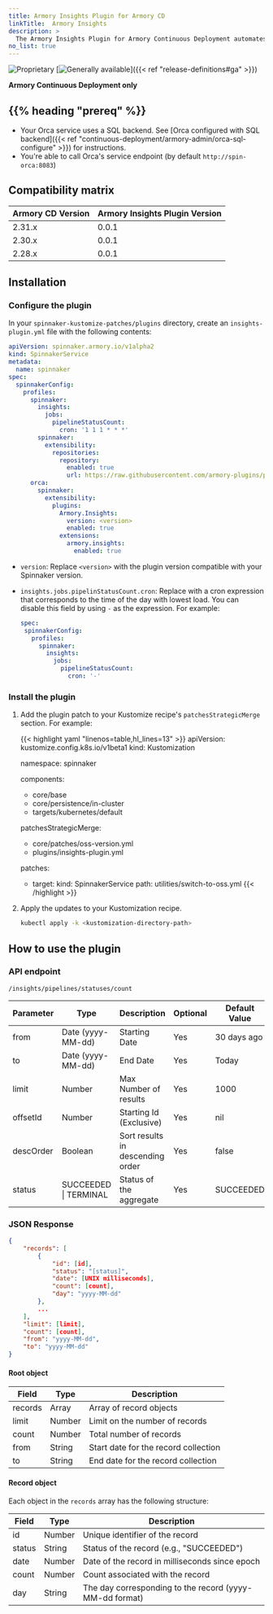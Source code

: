 ```yaml
---
title: Armory Insights Plugin for Armory CD
linkTitle:  Armory Insights
description: >
  The Armory Insights Plugin for Armory Continuous Deployment automates the aggregation of successful pipeline count by day and makes the information available to query and visualize through an API.  
no_list: true
---
```


![Proprietary](/images/proprietary.svg) [![Generally available](/images/ga.svg)]({{< ref "release-definitions#ga" >}})

**Armory Continuous Deployment only**

## {{% heading "prereq" %}}

* Your Orca service uses a SQL backend. See [Orca configured with SQL backend]({{< ref "continuous-deployment/armory-admin/orca-sql-configure" >}}) for instructions.
* You're able to call Orca's service endpoint (by default `http://spin-orca:8083`)

## Compatibility matrix

| Armory CD Version | Armory Insights Plugin Version |
|-------------------|-----------------------------|
| 2.31.x            | 0.0.1 | 
| 2.30.x            | 0.0.1 | 
| 2.28.x            | 0.0.1   |

## Installation

### Configure the plugin

In your `spinnaker-kustomize-patches/plugins` directory, create an `insights-plugin.yml` file with the following contents:

```yaml
apiVersion: spinnaker.armory.io/v1alpha2
kind: SpinnakerService
metadata:
  name: spinnaker
spec:
  spinnakerConfig:
    profiles:
      spinnaker:
        insights:
          jobs:
            pipelineStatusCount:
              cron: '1 1 1 * * *'              
        spinnaker:
          extensibility:
            repositories:
              repository:
                enabled: true
                url: https://raw.githubusercontent.com/armory-plugins/pluginRepository/master/repositories.json
      orca:
        spinnaker:
          extensibility:
            plugins:
              Armory.Insights:
                version: <version>
                enabled: true
              extensions:
                armory.insights:
                  enabled: true
```

- `version`: Replace `<version>` with the plugin version compatible with your Spinnaker version.
- `insights.jobs.pipelinStatusCount.cron`: Replace with a cron expression that corresponds to the time of the day with lowest load. You can disable this field by using `-` as the expression. For example:
   
   ```yaml
   spec:
    spinnakerConfig:
      profiles:
        spinnaker:
          insights:
            jobs:
              pipelineStatusCount:
                cron: '-' 
   ```

### Install the plugin

1. Add the plugin patch to your Kustomize recipe's `patchesStrategicMerge` section. For example:

   {{< highlight yaml "linenos=table,hl_lines=13" >}}
   apiVersion: kustomize.config.k8s.io/v1beta1
   kind: Kustomization
   
   namespace: spinnaker
   
   components:
     - core/base
     - core/persistence/in-cluster
     - targets/kubernetes/default
   
   patchesStrategicMerge:
     - core/patches/oss-version.yml
     - plugins/insights-plugin.yml
   
   patches:
     - target:
         kind: SpinnakerService
       path: utilities/switch-to-oss.yml
   {{< /highlight >}}

1. Apply the updates to your Kustomization recipe.

   ```bash
   kubectl apply -k <kustomization-directory-path>
   ```

## How to use the plugin

### API endpoint

`/insights/pipelines/statuses/count`

| Parameter | Type                  | Description                      | Optional | Default Value |
|-----------|-----------------------|----------------------------------|----------|---------------|
| from      | Date (yyyy-MM-dd)     | Starting Date                    | Yes      | 30 days ago   |
| to        | Date (yyyy-MM-dd)     | End Date                         | Yes      | Today         |
| limit     | Number                | Max Number of results            | Yes      | 1000          |
| offsetId  | Number                | Starting Id (Exclusive)          | Yes      | nil           |
| descOrder | Boolean               | Sort results in descending order | Yes      | false         |
| status    | SUCCEEDED \| TERMINAL | Status of the aggregate          | Yes      | SUCCEEDED     |

### JSON Response

```json
{
    "records": [
        {
            "id": [id],
            "status": "[status]",
            "date": [UNIX milliseconds],
            "count": [count],
            "day": "yyyy-MM-dd"
        },
        ...
    ],
    "limit": [limit],
    "count": [count],
    "from": "yyyy-MM-dd",
    "to": "yyyy-MM-dd"
}
```

#### Root object

| Field   | Type   | Description                          |
|---------|--------|--------------------------------------|
| records | Array  | Array of record objects              |
| limit   | Number | Limit on the number of records       |
| count   | Number | Total number of records              |
| from    | String | Start date for the record collection |
| to      | String | End date for the record collection   |

#### Record object

Each object in the `records` array has the following structure:

| Field  | Type   | Description                                             |
|--------|--------|---------------------------------------------------------|
| id     | Number | Unique identifier of the record                         |
| status | String | Status of the record (e.g., "SUCCEEDED")                |
| date   | Number | Date of the record in milliseconds since epoch          |
| count  | Number | Count associated with the record                        |
| day    | String | The day corresponding to the record (yyyy-MM-dd format) |

